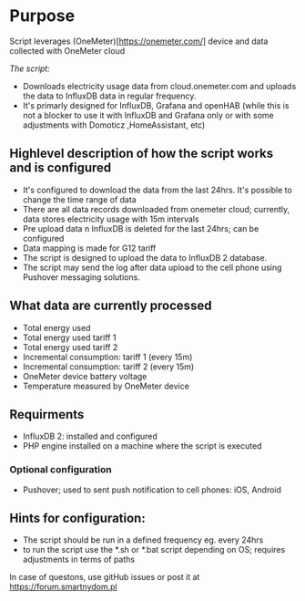 # Purpose
Script leverages (OneMeter)[https://onemeter.com/] device and data collected with OneMeter cloud

*The script:*
- Downloads electricity usage data from cloud.onemeter.com and uploads the data to InfluxDB data in regular frequency.
- It's primarly designed for InfluxDB, Grafana and openHAB (while this is not a blocker to use it with InfluxDB and Grafana only or with some adjustments with Domoticz
,HomeAssistant, etc)


## Highlevel description of how the script works and is configured

- It's configured to download the data from the last 24hrs. It's possible to change the time range of data
- There are all data records downloaded from onemeter cloud; currently, data stores electricity usage with 15m intervals
- Pre upload data n InfluxDB is deleted for the last 24hrs; can be configured
- Data mapping is made for G12 tariff
- The script is designed to upload the data to InfluxDB 2 database.
- The script may send the log after data upload to the cell phone using Pushover messaging solutions.

## What data are currently processed
- Total energy used
- Total energy used tariff 1
- Total energy used tariff 2
- Incremental consumption: tariff 1 (every 15m)
- Incremental consumption: tariff 2 (every 15m)
- OneMeter device battery voltage
- Temperature measured by OneMeter device

## Requirments

- InfluxDB 2: installed and configured
- PHP engine installed on a machine where the script is executed 

### Optional configuration

- Pushover; used to sent push notification to cell phones: iOS, Android

## Hints for configuration:

- The script should be run in a defined frequency eg. every 24hrs
- to run the script use the *.sh or *.bat script depending on OS; requires adjustments in terms of paths

In case of questons, use gitHub issues or post it at https://forum.smartnydom.pl